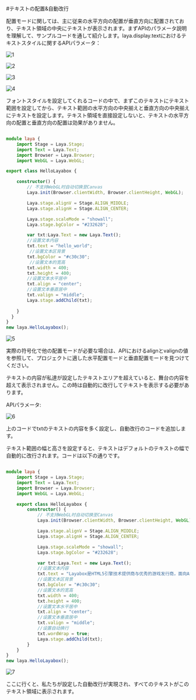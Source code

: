 #テキストの配置&自動改行

配置モードに関しては、主に従来の水平方向の配置が垂直方向に配置されており、テキスト領域の中央にテキストが表示されます。まずAPIのパラメータ説明を理解して、サンプルコードを通して紹介します。laya.display.textにおけるテキストスタイルに関するAPIパラメータ：

![1](img/1.png)<br/>

![2](img/2.png)<br/>

![3](img/3.png)<br/>

![4](img/4.png)<br/>

フォントスタイルを設定してくれるコードの中で、まずこのテキストにテキスト範囲を設定してから、テキスト範囲の水平方向の中央揃えと垂直方向の中央揃えにテキストを設定します。テキスト領域を直接設定しないと、テキストの水平方向の配置と垂直方向の配置は効果がありません。


```typescript

module laya {
	import Stage = Laya.Stage;
	import Text = Laya.Text;
	import Browser = Laya.Browser;
	import WebGL = Laya.WebGL;

export class HelloLayabox {

	constructor() {
		// 不支持WebGL时自动切换至Canvas
		Laya.init(Browser.clientWidth, Browser.clientHeight, WebGL);

		Laya.stage.alignV = Stage.ALIGN_MIDDLE;
		Laya.stage.alignH = Stage.ALIGN_CENTER;

		Laya.stage.scaleMode = "showall";
		Laya.stage.bgColor = "#232628";

        var txt:Laya.Text = new Laya.Text();
        //设置文本内容
        txt.text = "hello_world";
         //设置文本区背景
        txt.bgColor = "#c30c30";
         //设置文本的宽高
        txt.width = 400;
        txt.height = 400;
        //设置文本水平居中
        txt.align = "center";
        //设置文本垂直居中
        txt.valign = "middle";
        Laya.stage.addChild(txt);
		
	}
  }
}
new laya.HelloLayabox();
```


![5](img/5.png)<br/>

実際の符号化で他の配置モードが必要な場合は、APIにおけるalignとvalignの値を参照して、プロジェクトに適した水平配置モードと垂直配置モードを見つけてください。

テキストの内容が私達が設定したテキストエリアを超えていると、舞台の内容を超えて表示されません。この時は自動的に改行してテキストを表示する必要があります。

APIパラメータ:

![6](img/6.png)<br/>

上のコードでtxtのテキストの内容を多く設定し、自動改行のコードを追加します。

テキスト範囲の幅と高さを設定すると、テキストはデフォルトのテキストの幅で自動的に改行されます。コードは以下の通りです。


```typescript

module laya {
    import Stage = Laya.Stage;
    import Text = Laya.Text;
    import Browser = Laya.Browser;
    import WebGL = Laya.WebGL;

    export class HelloLayabox { 
        constructor() {
            // 不支持WebGL时自动切换至Canvas
            Laya.init(Browser.clientWidth, Browser.clientHeight, WebGL);

            Laya.stage.alignV = Stage.ALIGN_MIDDLE;
            Laya.stage.alignH = Stage.ALIGN_CENTER;

            Laya.stage.scaleMode = "showall";
            Laya.stage.bgColor = "#232628";

            var txt:Laya.Text = new Laya.Text();
            //设置文本内容
            txt.text = "Layabox是HTML5引擎技术提供商与优秀的游戏发行商，面向AS/JS/TS开发者提供HTML5开发技术方案！";
            //设置文本区背景
            txt.bgColor = "#c30c30";
            //设置文本的宽高
            txt.width = 400;
            txt.height = 400;
            //设置文本水平居中
            txt.align = "center";
            //设置文本垂直居中
            txt.valign = "middle";
            //设置自动换行
            txt.wordWrap = true;
            Laya.stage.addChild(txt);            
        }
    }
}
new laya.HelloLayabox();
```


![7](img/7.png)<br/>

ここに行くと、私たちが設定した自動改行が実現され、すべてのテキストがこのテキスト領域に表示されます。